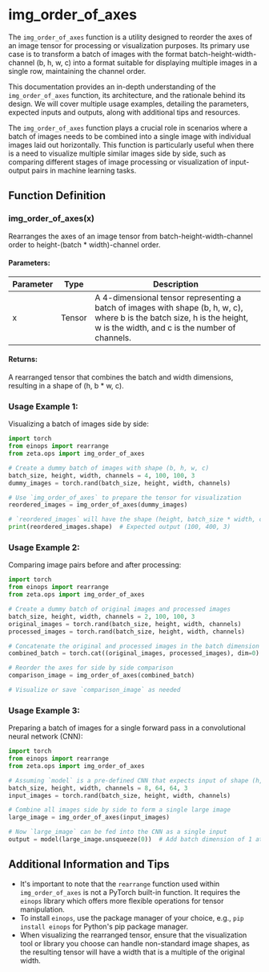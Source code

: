 # img_order_of_axes

The `img_order_of_axes` function is a utility designed to reorder the axes of an image tensor for processing or visualization purposes. Its primary use case is to transform a batch of images with the format batch-height-width-channel (b, h, w, c) into a format suitable for displaying multiple images in a single row, maintaining the channel order.

This documentation provides an in-depth understanding of the `img_order_of_axes` function, its architecture, and the rationale behind its design. We will cover multiple usage examples, detailing the parameters, expected inputs and outputs, along with additional tips and resources.

The `img_order_of_axes` function plays a crucial role in scenarios where a batch of images needs to be combined into a single image with individual images laid out horizontally. This function is particularly useful when there is a need to visualize multiple similar images side by side, such as comparing different stages of image processing or visualization of input-output pairs in machine learning tasks.

## Function Definition

### img_order_of_axes(x)
Rearranges the axes of an image tensor from batch-height-width-channel order to height-(batch * width)-channel order.

#### Parameters:

| Parameter | Type        | Description |
|-----------|-------------|-------------|
| x         | Tensor      | A 4-dimensional tensor representing a batch of images with shape (b, h, w, c), where b is the batch size, h is the height, w is the width, and c is the number of channels. |

#### Returns:
A rearranged tensor that combines the batch and width dimensions, resulting in a shape of (h, b * w, c).


### Usage Example 1:

Visualizing a batch of images side by side:

```python
import torch
from einops import rearrange
from zeta.ops import img_order_of_axes

# Create a dummy batch of images with shape (b, h, w, c)
batch_size, height, width, channels = 4, 100, 100, 3
dummy_images = torch.rand(batch_size, height, width, channels)

# Use `img_order_of_axes` to prepare the tensor for visualization
reordered_images = img_order_of_axes(dummy_images)

# `reordered_images` will have the shape (height, batch_size * width, channels)
print(reordered_images.shape)  # Expected output (100, 400, 3)
```

### Usage Example 2:

Comparing image pairs before and after processing:

```python
import torch
from einops import rearrange
from zeta.ops import img_order_of_axes

# Create a dummy batch of original images and processed images
batch_size, height, width, channels = 2, 100, 100, 3
original_images = torch.rand(batch_size, height, width, channels)
processed_images = torch.rand(batch_size, height, width, channels)

# Concatenate the original and processed images in the batch dimension
combined_batch = torch.cat((original_images, processed_images), dim=0)

# Reorder the axes for side by side comparison
comparison_image = img_order_of_axes(combined_batch)

# Visualize or save `comparison_image` as needed
```

### Usage Example 3:

Preparing a batch of images for a single forward pass in a convolutional neural network (CNN):

```python
import torch
from einops import rearrange
from zeta.ops import img_order_of_axes

# Assuming `model` is a pre-defined CNN that expects input of shape (h, w, c)
batch_size, height, width, channels = 8, 64, 64, 3
input_images = torch.rand(batch_size, height, width, channels)

# Combine all images side by side to form a single large image
large_image = img_order_of_axes(input_images)

# Now `large_image` can be fed into the CNN as a single input
output = model(large_image.unsqueeze(0))  # Add batch dimension of 1 at the beginning
```

## Additional Information and Tips

- It's important to note that the `rearrange` function used within `img_order_of_axes` is not a PyTorch built-in function. It requires the `einops` library which offers more flexible operations for tensor manipulation.
- To install `einops`, use the package manager of your choice, e.g., `pip install einops` for Python's pip package manager.
- When visualizing the rearranged tensor, ensure that the visualization tool or library you choose can handle non-standard image shapes, as the resulting tensor will have a width that is a multiple of the original width.
